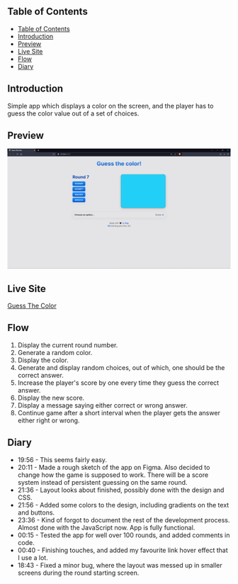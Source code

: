 ## Table of Contents

-   [Table of Contents](#table-of-contents)
-   [Introduction](#introduction)
-   [Preview](#preview)
-   [Live Site](#live-site)
-   [Flow](#flow)
-   [Diary](#diary)

## Introduction

Simple app which displays a color on the screen, and the player has to guess the color value out of a set of choices.

## Preview

![site preview](./assets/site-preview.png)

## Live Site

[Guess The Color](https://ragonscreen.github.io/basic-guess-the-color/)

## Flow

1. Display the current round number.
2. Generate a random color.
3. Display the color.
4. Generate and display random choices, out of which, one should be the correct answer.
5. Increase the player's score by one every time they guess the correct answer.
6. Display the new score.
7. Display a message saying either correct or wrong answer.
8. Continue game after a short interval when the player gets the answer either right or wrong.

## Diary

-   19:56 - This seems fairly easy.
-   20:11 - Made a rough sketch of the app on Figma. Also decided to change how the game is supposed to work. There will be a score system instead of persistent guessing on the same round.
-   21:36 - Layout looks about finished, possibly done with the design and CSS.
-   21:56 - Added some colors to the design, including gradients on the text and buttons.
-   23:36 - Kind of forgot to document the rest of the development process. Almost done with the JavaScript now. App is fully functional.
-   00:15 - Tested the app for well over 100 rounds, and added comments in code.
-   00:40 - Finishing touches, and added my favourite link hover effect that I use a lot.
-   18:43 - Fixed a minor bug, where the layout was messed up in smaller screens during the round starting screen.
